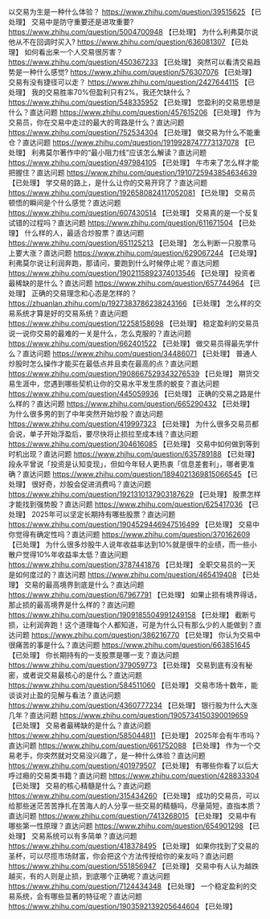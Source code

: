 以交易为生是一种什么体验？	https://www.zhihu.com/question/39515625 【已处理】
交易中是防守重要还是进攻重要?	https://www.zhihu.com/question/5004700948 【已处理】
为什么利弗莫尔说他从不在回调时买入?	https://www.zhihu.com/question/636081307 【已处理】
如何看出来一个人交易很厉害？	https://www.zhihu.com/question/450367233 【已处理】
突然可以看清交易趋势是一种什么感觉?	https://www.zhihu.com/question/576307076 【已处理】
交易有没有捷径可以走？	https://www.zhihu.com/question/2427644115 【已处理】
我的交易胜率70%但盈利只有2%，我还欠缺什么？	https://www.zhihu.com/question/548335952 【已处理】
您盈利的交易思想是什么？直达问题	https://www.zhihu.com/question/457615206 【已处理】
作为交易员，你在交易中走过的最大的弯路是什么？直达问题	https://www.zhihu.com/question/752534304 【已处理】
做交易为什么不能重仓？直达问题	https://www.zhihu.com/question/1919928747773137078 【已处理】
利弗莫尔著作中的“最小阻力线”应该怎么解读？直达问题	https://www.zhihu.com/question/497984105 【已处理】
牛市来了怎么样才能把握住？直达问题	https://www.zhihu.com/question/1910725943854634639 【已处理】
学交易的路上，是什么让你的交易开窍了？直达问题	https://www.zhihu.com/question/1926580824117052081 【已处理】
交易员顿悟的瞬间是个什么感觉？直达问题	https://www.zhihu.com/question/607430514 【已处理】
交易真的是一个反复试错的过程吗？直达问题	https://www.zhihu.com/question/611671504 【已处理】
什么样的人，最适合炒股票？直达问题	https://www.zhihu.com/question/651125213 【已处理】
怎么判断一只股票马上要大涨？直达问题	https://www.zhihu.com/question/629067244 【已处理】
利弗莫尔说让利润奔跑，那请问，要跑到什么时候停止呢？直达问题	https://www.zhihu.com/question/1902115892374013546 【已处理】
投资者最稀缺的是什么？直达问题	https://www.zhihu.com/question/657744964 【已处理】
正确的交易理念和心态是怎样的？	https://zhuanlan.zhihu.com/p/1927383786238243166 【已处理】
怎么样的交易系统才算是好的交易系统？直达问题	https://www.zhihu.com/question/12258158698 【已处理】
稳定盈利的交易员说一说你交易的最难的一关是什么，怎么克服的？直达问题	https://www.zhihu.com/question/662401522 【已处理】
做交易员得最先学什么？直达问题	https://www.zhihu.com/question/34486071 【已处理】
普通人炒股时怎么操作才能买在最低点并且卖在最高的点？直达问题	https://www.zhihu.com/question/1908667529343276539 【已处理】
期货交易生涯中，您遇到哪些契机让你的交易水平发生质的蜕变？直达问题	https://www.zhihu.com/question/445059936 【已处理】
正确的交易之路是什么样的？直达问题	https://www.zhihu.com/question/665290432 【已处理】
为什么很多男的到了中年突然开始炒股？直达问题	https://www.zhihu.com/question/419997323 【已处理】
为什么很多交易员都会说，单子开始浮盈后，要尽快将止损拉至成本线？直达问题	https://www.zhihu.com/question/304616085 【已处理】
交易中如何做到等到时机出现？直达问题	https://www.zhihu.com/question/635789188 【已处理】
段永平曾说「投资是认知变现」，但如今年轻人更热衷「信息差套利」，哪者更准确？直达问题	https://www.zhihu.com/question/1894021369815066545 【已处理】
很好奇，炒股会促进消费吗？直达问题	https://www.zhihu.com/question/1921310137903187629 【已处理】
股票怎样才能找到强势股？直达问题	https://www.zhihu.com/question/625417036 【已处理】
2025年可以坚定长期持有哪些股票？直达问题	https://www.zhihu.com/question/1904529446947516499 【已处理】
交易中你觉得有确定性吗？直达问题	https://www.zhihu.com/question/370162609 【已处理】
为什么很多炒股牛人说年收益率达到10%就是很牛的业绩，而一些小散户觉得10%年收益率太低？直达问题	https://www.zhihu.com/question/3787441876 【已处理】
全职交易员的一天是如何度过的？直达问题	https://www.zhihu.com/question/465419408 【已处理】
交易的最高境界到底是什么？直达问题	https://www.zhihu.com/question/67967791 【已处理】
如果止损有境界得话，那止损的最高境界是什么样的？直达问题	https://www.zhihu.com/question/1909185504991249158 【已处理】
截断亏损，让利润奔跑！这个道理每个人都知道，可是为什么只有那么少的人能做到？直达问题	https://www.zhihu.com/question/386216770 【已处理】
你认为交易中很痛苦的事是什么？直达问题	https://www.zhihu.com/question/663851645 【已处理】
你长期持有的一支股票是哪一支？直达问题	https://www.zhihu.com/question/379059773 【已处理】
交易到底有没有秘密，或者说交易最核心的是什么？直达问题	https://www.zhihu.com/question/584511060 【已处理】
交易市场十数年，能谈谈对止盈的见解与看法？直达问题	https://www.zhihu.com/question/4360777234 【已处理】
银行股为什么大涨几年？直达问题	https://www.zhihu.com/question/1905734150390019659 【已处理】
交易者最稀缺的是什么？直达问题	https://www.zhihu.com/question/585044811 【已处理】
2025年会有牛市吗？直达问题	https://www.zhihu.com/question/661752088 【已处理】
作为一个交易老手，你突然就对交易没兴趣了，是一种什么体验？直达问题	https://www.zhihu.com/question/401979507 【已处理】
有哪些你看了以后大呼过瘾的交易类书籍？直达问题	https://www.zhihu.com/question/428833304 【已处理】
交易的核心精髓是什么？直达问题	https://www.zhihu.com/question/315434260 【已处理】
成功的交易员，可以给那些迷茫苦苦挣扎在苦海人的人分享一些交易的精髓吗，尽量简短，直指本质？直达问题	https://www.zhihu.com/question/7413268015 【已处理】
交易中有哪些第一性原理？直达问题	https://www.zhihu.com/question/654901298 【已处理】
交易系统可以有多简单？直达问题	https://www.zhihu.com/question/418378495 【已处理】
如果你找到了交易的圣杯，可以尽揽市场财富，你会把这个方法传授给你的亲友吗？直达问题	https://www.zhihu.com/question/551856947 【已处理】
交易中有人认为越跌越买，有的人则是止损，到底哪个正确呢？直达问题	https://www.zhihu.com/question/7124434348 【已处理】
一个稳定盈利的交易系统，会有哪些显著的特征呢？直达问题	https://www.zhihu.com/question/1903592139205644604 【已处理】
